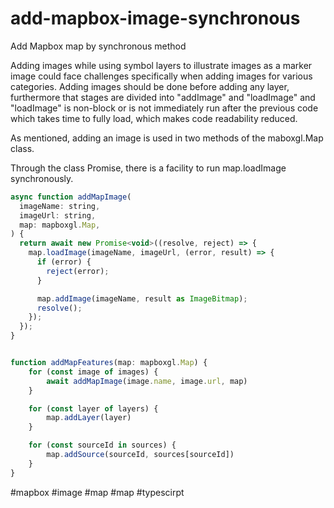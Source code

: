 # add-mapbox-image-synchronous
Add Mapbox map by synchronous method

Adding images while using symbol layers to illustrate images as a marker image could face challenges specifically when adding images for various categories.
Adding images should be done before adding any layer, furthermore that stages are divided into "addImage" and "loadImage" and "loadImage" is non-block or is not immediately run after the previous code which takes time to fully load, which makes code readability reduced.

As mentioned, adding an image is used in two methods of the maboxgl.Map class.

Through the class Promise, there is a facility to run map.loadImage synchronously.


```js
async function addMapImage(
  imageName: string,
  imageUrl: string,
  map: mapboxgl.Map,
) {
  return await new Promise<void>((resolve, reject) => {
    map.loadImage(imageName, imageUrl, (error, result) => {
      if (error) {
        reject(error);
      }

      map.addImage(imageName, result as ImageBitmap);
      resolve();
    });
  });
}


function addMapFeatures(map: mapboxgl.Map) {
    for (const image of images) {
        await addMapImage(image.name, image.url, map)
    }

    for (const layer of layers) {
        map.addLayer(layer)
    }

    for (const sourceId in sources) {
        map.addSource(sourceId, sources[sourceId])
    }
}
```


#mapbox #image #map #map #typescirpt
